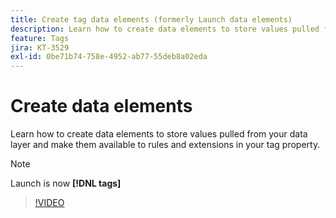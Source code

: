 ```yaml
---
title: Create tag data elements (formerly Launch data elements)
description: Learn how to create data elements to store values pulled from your data layer and make them available to rules and extensions in your tag property.
feature: Tags
jira: KT-3529
exl-id: 0be71b74-758e-4952-ab77-55deb8a02eda
---
```

# Create data elements

Learn how to create data elements to store values pulled from your data layer and make them available to rules and extensions in your tag property.

>[!NOTE]
>
> Launch is now **[!DNL tags]**

>[!VIDEO](https://video.tv.adobe.com/v/28733/?quality=12&learn=on)
